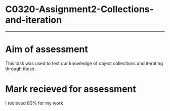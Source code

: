 # C0320-Assignment2-Collections-and-iteration
-----------------------------------------------------------------------

<h1> Aim of assessment </h1>
This task was used to test our knowledge of object collections and iterating through these.

<h1> Mark recieved for assessment </h1>
I recieved 80% for my work
